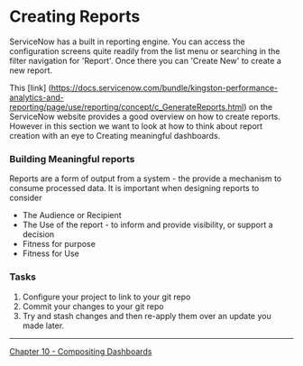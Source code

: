# Creating Reports
ServiceNow has a built in reporting engine. You can access the configuration screens quite readily from the list menu or searching in the filter navigation for
'Report'. Once there you can 'Create New' to create a new report.

This [link] (https://docs.servicenow.com/bundle/kingston-performance-analytics-and-reporting/page/use/reporting/concept/c_GenerateReports.html) on the ServiceNow website provides a good overview on how to create reports. However in this section we want to look at how to think about report creation with an eye to Creating
meaningful dashboards.

### Building Meaningful reports
Reports are a form of output from a system - the provide a mechanism to consume processed data.  It is important when designing reports to consider

* The Audience or Recipient
* The Use of the report - to inform and provide visibility, or support a decision
* Fitness for purpose
* Fitness for Use


### Tasks
1. Configure your project to link to your git repo
2. Commit your changes to your git repo
3. Try and stash changes and then re-apply them over an update you made later.

---

[Chapter 10 - Compositing Dashboards](../chap10/README.md)
